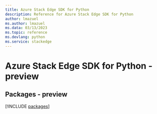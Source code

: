 ```yaml
---
title: Azure Stack Edge SDK for Python
description: Reference for Azure Stack Edge SDK for Python
author: lmazuel
ms.author: lmazuel
ms.data: 03/13/2023
ms.topic: reference
ms.devlang: python
ms.service: stackedge
---
```

# Azure Stack Edge SDK for Python - preview
## Packages - preview
[!INCLUDE [packages](stack-edge-index.md)]